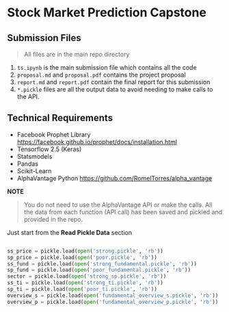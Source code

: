 # Stock Market Prediction Capstone

## Submission Files

> All files are in the main repo directory

1. `ts.ipynb` is the main submission file which contains all the code
2. `proposal.md` and `proposal.pdf` contains the project proposal 
3. `report.md` and `report.pdf` contain the final report for this submission 
4. `*.pickle` files are all the output data to avoid needing to make calls to the API.

## Technical Requirements

* Facebook Prophet Library  https://facebook.github.io/prophet/docs/installation.html
* Tensorflow 2.5 (Keras)
* Statsmodels 
* Pandas 
* Scikit-Learn
* AlphaVantage Python  https://github.com/RomelTorres/alpha_vantage 

**NOTE**

>  You do not need to use the AlphaVantage API or make the calls. All the data from each function (API call) has been saved and pickled and provided in the repo.

Just start from the **Read Pickle Data** section

```python

ss_price = pickle.load(open('strong.pickle', 'rb'))
sp_price = pickle.load(open('poor.pickle', 'rb'))
ss_fund = pickle.load(open('strong_fundamental.pickle', 'rb'))
sp_fund = pickle.load(open('poor_fundamental.pickle', 'rb'))
sector = pickle.load(open('strong_sp.pickle', 'rb'))
ss_ti = pickle.load(open('strong_ti.pickle', 'rb'))
sp_ti = pickle.load(open('poor_ti.pickle', 'rb'))
overview_s = pickle.load(open('fundamental_overview_s.pickle', 'rb'))
overview_p = pickle.load(open('fundamental_overview_p.pickle', 'rb'))
```

